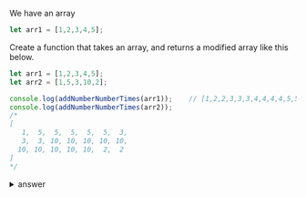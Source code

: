 We have an array

```js
let arr1 = [1,2,3,4,5];
```

Create a function that takes an array, and returns a modified array like this below.

```js
let arr1 = [1,2,3,4,5];
let arr2 = [1,5,3,10,2];

console.log(addNumberNumberTimes(arr1));    // [1,2,2,3,3,3,4,4,4,4,5,5,5,5,5];
console.log(addNumberNumberTimes(arr2));    
/*
[
   1,  5,  5,  5,  5,  5,  3,
   3,  3, 10, 10, 10, 10, 10,
  10, 10, 10, 10, 10,  2,  2
]
*/
```

<details>

  <summary>answer</summary>

```js
function addNumberNumberTimes(arr){
    let answer = arr.flatMap((el,i)=>{
        let tempArr = [];
        for (let i=0;i<el;i++){
            tempArr.push(el);
        }
        return tempArr;
    })
    
    return answer
}
```

</details>
